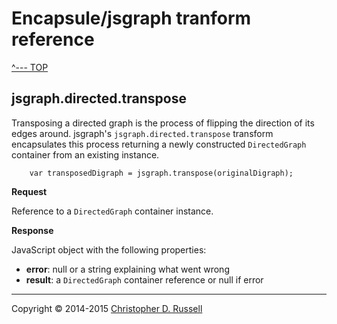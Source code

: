 # Encapsule/jsgraph tranform reference

[^--- TOP](../README.md)

## jsgraph.directed.transpose

Transposing a directed graph is the process of flipping the direction of its edges around. jsgraph's `jsgraph.directed.transpose` transform encapsulates this process returning a newly constructed `DirectedGraph` container from an existing instance.

        var transposedDigraph = jsgraph.transpose(originalDigraph);

**Request**

Reference to a `DirectedGraph` container instance.

**Response**

JavaScript object with the following properties:

- **error**: null or a string explaining what went wrong
- **result**: a `DirectedGraph` container reference or null if error

<hr>

Copyright &copy; 2014-2015 [Christopher D. Russell](https://github.com/ChrisRus)

